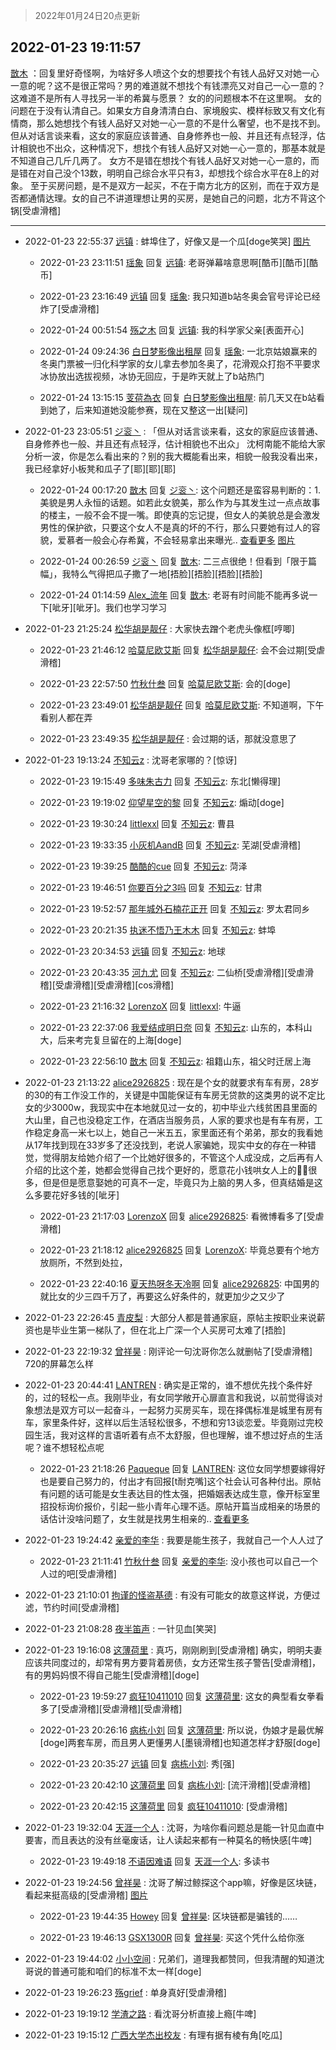 > 2022年01月24日20点更新
<link rel="stylesheet" href="https://cdn.jsdelivr.net/gh/taotie6/sampleJSON@main/css/photo_show.css">
<meta name="referrer" content="no-referrer" />


 ## 2022-01-23 19:11:57 

 [㪚木](https://www.coolapk.com/feed/33040151?shareKey=ZTY3YzBlNzU2NmQ0NjFlZDUyMDY~) ：回复里好奇怪啊，为啥好多人喷这个女的想要找个有钱人品好又对她一心一意的呢？这不是很正常吗？男的难道就不想找个有钱漂亮又对自己一心一意的？这难道不是所有人寻找另一半的希冀与愿景？
女的的问题根本不在这里啊。
女的问题在于没有认清自己<!--break-->。如果女方自身清清白白、家境殷实、模样标致又有文化有情商，那么她想找个有钱人品好又对她一心一意的不是什么奢望，也不是找不到。
但从对话言谈来看，这女的家庭应该普通、自身修养也一般、并且还有点轻浮，估计相貌也不出众，这种情况下，想找个有钱人品好又对她一心一意的，那基本就是不知道自己几斤几两了。
女方不是错在想找个有钱人品好又对她一心一意的，而是错在对自己没个13数，明明自己综合水平只有3，却想找个综合水平在8上的对象。
至于买房问题，是不是双方一起买，不在于南方北方的区别，而在于双方是否都通情达理。女的自己不讲道理想让男的买房，是她自己的问题，北方不背这个锅[受虐滑稽] 

<div class="album">
</div>

 ------- 

- 2022-01-23 22:55:37 [远镇](uid=1471248) : 蚌埠住了，好像又是一个瓜[doge笑哭] [图片](http://image.coolapk.com/feed/2022/0123/22/1471248_db734ce0_9735_8924_39@1440x3040.jpeg)

    - 2022-01-23 23:11:51 [瑶象](uid=11467223) 回复 [远镇](uid=1471248): 老哥弹幕啥意思啊[酷币][酷币][酷币] 

    - 2022-01-23 23:16:49 [远镇](uid=1471248) 回复 [瑶象](uid=11467223): 我只知道b站冬奥会官号评论已经炸了[受虐滑稽] 

    - 2022-01-24 00:51:54 [殇之木](uid=1085570) 回复 [远镇](uid=1471248): 我的科学家父亲[表面开心] 

    - 2022-01-24 09:24:36 [白日梦影像出租屋](uid=2114885) 回复 [瑶象](uid=11467223): 一北京姑娘赢来的冬奥门票被一归化科学家的女儿拿去参加冬奥了，花滑观众打抱不平要求冰协放出选拔视频，冰协无回应，于是昨天就上了b站热门 

    - 2022-01-24 13:15:15 [芰荷為衣](uid=3227684) 回复 [白日梦影像出租屋](uid=2114885): 前几天又在b站看到她了，后来知道她没能参赛，现在又整这一出[疑问] 

- 2022-01-23 23:05:51 [ジ衮丶](uid=494451) : 「但从对话言谈来看，这女的家庭应该普通、自身修养也一般、并且还有点轻浮，估计相貌也不出众」
沈柯南能不能给大家分析一波，你是怎么看出来的？别的我大概能看出来，相貌一般我没看出来，我已经拿好小板凳和瓜子了[耶][耶][耶] 

    - 2022-01-24 00:17:20 [㪚木](uid=1081091) 回复 [ジ衮丶](uid=494451): 这个问题还是蛮容易判断的：1.美貌是男人永恒的话题。如若此女貌美，那么作为与其发生过一点点故事的楼主，一般不会不提一嘴。即使真的忘记提，但女人的美貌总是会激发男性的保护欲，只要这个女人不是真的坏的不行，那么只要她有过人的容貌，爱慕者一般会心存希冀，不会轻易拿出来曝光.. <a href="/feed/replyList?id=256889554">查看更多</a> [图片](http://image.coolapk.com/feed/2022/0110/15/1081091_fb2cc295_0069_0179_427@1440x2249.jpeg)

    - 2022-01-24 00:26:59 [ジ衮丶](uid=494451) 回复 [㪚木](uid=1081091): 二三点很绝！但看到「限于篇幅」，我特么气得把瓜子撒了一地[捂脸][捂脸][捂脸][捂脸] 

    - 2022-01-24 01:14:59 [Alex_流年](uid=591848) 回复 [㪚木](uid=1081091): 老哥有时间能不能再多说一下[呲牙][呲牙]。我们也学习学习 

- 2022-01-23 21:25:24 [松华胡是靓仔](uid=692318) : 大家快去蹭个老虎头像框[哼唧] 

    - 2022-01-23 21:46:12 [哈莫尼欧艾斯](uid=13629814) 回复 [松华胡是靓仔](uid=692318): 会不会过期[受虐滑稽] 

    - 2022-01-23 22:57:50 [竹秋什叁](uid=2319428) 回复 [哈莫尼欧艾斯](uid=13629814): 会的[doge] 

    - 2022-01-23 23:49:01 [松华胡是靓仔](uid=692318) 回复 [哈莫尼欧艾斯](uid=13629814): 不知道啊，下午看别人都在弄 

    - 2022-01-23 23:49:35 [松华胡是靓仔](uid=692318) : 会过期的话，那就没意思了 

- 2022-01-23 19:13:24 [不知云z](uid=5657858) : 沈哥老家哪的？[惊讶] 

    - 2022-01-23 19:15:49 [多味朱古力](uid=1614110) 回复 [不知云z](uid=5657858): 东北[懒得理] 

    - 2022-01-23 19:19:02 [仰望星空的黎](uid=1961388) 回复 [不知云z](uid=5657858): 煽动[doge] 

    - 2022-01-23 19:30:24 [littlexxl](uid=3375580) 回复 [不知云z](uid=5657858): 曹县 

    - 2022-01-23 19:33:35 [小灰机AandB](uid=2217189) 回复 [不知云z](uid=5657858): 芜湖[受虐滑稽] 

    - 2022-01-23 19:39:25 [酷酷的cue](uid=2882563) 回复 [不知云z](uid=5657858): 菏泽 

    - 2022-01-23 19:46:51 [你要百分之3吗](uid=2102088) 回复 [不知云z](uid=5657858): 甘肃 

    - 2022-01-23 19:52:57 [那年城外石楠花正开](uid=2233118) 回复 [不知云z](uid=5657858): 罗太君同乡 

    - 2022-01-23 20:21:35 [执迷不悟乃王木木](uid=2085738) 回复 [不知云z](uid=5657858): 蚌埠 

    - 2022-01-23 20:34:53 [远镇](uid=1471248) 回复 [不知云z](uid=5657858): 地球 

    - 2022-01-23 20:43:35 [河九尤](uid=1789461) 回复 [不知云z](uid=5657858): 二仙桥[受虐滑稽][受虐滑稽][受虐滑稽][受虐滑稽][cos滑稽] 

    - 2022-01-23 21:16:32 [LorenzoX](uid=645650) 回复 [littlexxl](uid=3375580): 牛逼 

    - 2022-01-23 22:37:06 [我爱结成明日奈](uid=1772977) 回复 [不知云z](uid=5657858): 山东的，本科山大，后来考完复旦留在的上海[doge] 

    - 2022-01-23 22:56:10 [㪚木](uid=1081091) 回复 [不知云z](uid=5657858): 祖籍山东，祖父时迁居上海 

- 2022-01-23 21:13:22 [alice2926825](uid=1064232) : 现在是个女的就要求有车有房，28岁的30的有工作没工作的，关键是中国能保证有车房无贷款的这类男的说不定比女的少3000w，我现实中在本地就见过一女的，初中毕业六线贫困县里面的大山里，自己也没稳定工作，在酒店当服务员，人家的要求也是有车有房，工作稳定身高一米七以上，她自己一米五五<!--break-->，家里面还有个弟弟，那女的我看她从17年找到现在33岁多了还没找到，老说人家骗她，现实中女的存在一种错觉，觉得朋友给她介绍了一个比她好很多的，不管这个人成没成，之后再有人介绍的比这个差，她都会觉得自己找个更好的，愿意花小钱哄女人上的👨🏻很多，但是但是愿意娶她的可真不一定，毕竟只为上脑的男人多，但真结婚是这么多要花好多钱的[呲牙] 

    - 2022-01-23 21:17:03 [LorenzoX](uid=645650) 回复 [alice2926825](uid=1064232): 看微博看多了[受虐滑稽] 

    - 2022-01-23 21:18:12 [alice2926825](uid=1064232) 回复 [LorenzoX](uid=645650): 毕竟总要有个地方放厕所，不然到处拉， 

    - 2022-01-23 22:40:16 [夏天热呀冬天冷啊](uid=3688557) 回复 [alice2926825](uid=1064232): 中国男的就比女的少三四千万了，再要这么好条件的，就更加少之又少了 

- 2022-01-23 22:26:45 [青皮梨](uid=1109281) : 大部分人都是普通家庭，原帖主按职业来说薪资也是毕业生第一梯队了，但在北上广深一个人买房可太难了[捂脸] 

- 2022-01-23 22:19:32 [曾祥昊](uid=6695078) : 刚评论一句沈哥你怎么就删帖了[受虐滑稽]
720的屏幕怎么样 

- 2022-01-23 20:44:41 [LANTREN](uid=2194571) : 确实是正常的，谁不想优先找个条件好的，过的轻松一点。我刚毕业，有女同学敞开心扉直言和我说，以前觉得谈对象想法是双方可以一起奋斗，一起努力买房买车，现在择偶标准是城里有房有车，家里条件好，这样以后生活轻松很多，不想和穷13谈恋爱。毕竟刚过完校园生活，我对这样的言语听着有点不太舒服<!--break-->，但也理解，谁不想过好点的生活呢？谁不想轻松点呢 

    - 2022-01-23 21:18:26 [Paqueque](uid=685582) 回复 [LANTREN](uid=2194571): 这位女同学想要嫁得好也是要自己努力的，付出才有回报[t耐克嘴]这个社会认可各种付出。原帖有问题的话可能是女生表达目的性太强，把婚姻表达成生意，像开标室里招投标询价报价，引起一些小青年心理不适。原帖开篇当成相亲的场景的话估计没啥问题了，女生就是找男生相亲的.. <a href="/feed/replyList?id=256860589">查看更多</a> 

- 2022-01-23 19:24:42 [亲爱的李华](uid=1323228) : 我要是能生孩子，我就自己一个人人过了 

    - 2022-01-23 21:11:41 [竹秋什叁](uid=2319428) 回复 [亲爱的李华](uid=1323228): 没小孩也可以自己一个人过的吧[受虐滑稽] 

- 2022-01-23 21:10:01 [拘谨的怪盗基德](uid=2384156) : 有没有可能女的故意这样说，方便过滤，节约时间[受虐滑稽] 

- 2022-01-23 21:08:28 [夜半笛声](uid=1201240) : 一针见血[笑哭] 

- 2022-01-23 19:16:08 [这薄荷里](uid=1535761) : 真巧，刚刚刷到[受虐滑稽]
确实，明明夫妻应该共同度过的，却常有男方要背着房债，女方还常生孩子警告[受虐滑稽]，有的男妈妈恨不得自己能生[受虐滑稽][doge] 

    - 2022-01-23 19:59:27 [疯狂10411010](uid=11014438) 回复 [这薄荷里](uid=1535761): 这女的典型看女拳看多了[受虐滑稽][受虐滑稽][受虐滑稽] 

    - 2022-01-23 20:26:16 [病栋小刘](uid=1558516) 回复 [这薄荷里](uid=1535761): 所以说，伪娘才是最优解[doge]两套车房，而且男人更懂男人[墨镜滑稽]也知道怎样才舒服[doge] 

    - 2022-01-23 20:35:27 [远镇](uid=1471248) 回复 [病栋小刘](uid=1558516): 秀[强] 

    - 2022-01-23 20:42:10 [这薄荷里](uid=1535761) 回复 [病栋小刘](uid=1558516): [流汗滑稽][受虐滑稽] 

    - 2022-01-23 20:42:15 [这薄荷里](uid=1535761) 回复 [疯狂10411010](uid=11014438): [受虐滑稽] 

- 2022-01-23 19:32:04 [天涯一个人](uid=3225865) : 沈哥，为啥你看问题总是能一针见血直中要害，而且表达的没有丝毫废话，让人读起来都有一种莫名的畅快感[牛啤] 

    - 2022-01-23 19:49:18 [不语因难语](uid=3473818) 回复 [天涯一个人](uid=3225865): 多读书 

- 2022-01-23 19:24:56 [曾祥昊](uid=6695078) : 沈哥了解过鲸探这个app嘛，好像是区块链，看起来挺高级的[受虐滑稽] [图片](http://image.coolapk.com/feed/2022/0123/19/6695078_a2239d62_7095_042_209@1440x3120.jpeg)

    - 2022-01-23 19:44:35 [Howey](uid=2814167) 回复 [曾祥昊](uid=6695078): 区块链都是骗钱的…… 

    - 2022-01-23 19:46:13 [GSX1300R](uid=2881715) 回复 [曾祥昊](uid=6695078): 买这个凭什么给你涨 

- 2022-01-23 19:44:02 [小小空间](uid=11119633) : 兄弟们，道理我都赞同，但我清醒的知道沈哥说的普通可能和咱们的标准不太一样[doge] 

- 2022-01-23 19:26:23 [殇grief](uid=4392516) : 单身真好[受虐滑稽] 

- 2022-01-23 19:19:12 [学渣之路](uid=935369) : 看沈哥分析直接上瘾[牛啤] 

- 2022-01-23 19:15:12 [广西大学杰出校友](uid=1654148) : 有理有据有棱有角[吃瓜] 

